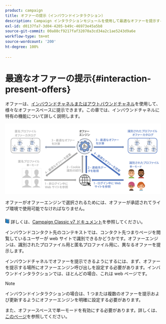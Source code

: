 ```yaml
---
product: campaign
title: オファーの提示（インバウンドインタラクション）
description: Campaign インタラクションモジュールを使用して最適なオファーを提示する方法を説明します
exl-id: d0137fa7-3d04-4205-b49c-46973e45a5b8
source-git-commit: 00a88cf9217faf32070a3cd34a2c1ae5243d9a6e
workflow-type: tm+mt
source-wordcount: '200'
ht-degree: 100%

---
```


# 最適なオファーの提示{#interaction-present-offers}

オファーは、[インバウンドチャネルまたはアウトバウンドチャネル](interaction-architecture.md#interaction-types)を使用して、様々なオファースペースに提示できます。この章では、インバウンドチャネルに特有の機能について詳しく説明します。

![](assets/inbound-interactions.png)

オファーがオファーエンジンで選択されるためには、オファーが承認されてライブ環境で使用可能でなければなりません。

![](../assets/do-not-localize/book.png) 詳しくは、[Campaign Classic v7 ドキュメント](https://experienceleague.adobe.com/docs/campaign-classic/using/managing-offers/managing-an-offer-catalog/approving-and-activating-an-offer.html?lang=ja#approving-offer-content)を参照してください。

インバウンドコンタクト先のコンテキストでは、コンタクト先つまりページを閲覧しているユーザーが web サイトで識別できるかどうかです。オファーエンジンは、識別されたプロファイル用と匿名プロファイル用に、異なるオファーを提示します。

インバウンドチャネルでオファーを提示できるようにするには、まず、オファーを提示する場所にオファーエンジン呼び出しを設定する必要があります。インバウンドインタラクションでは、ほとんどの場合、これは web ページです。

>[!NOTE]
>
>インバウンドインタラクションの場合は、1 つまたは複数のオファーを提示および更新するようにオファーエンジンを明確に設定する必要があります。
>
>また、オファースペースで単一モードを有効にする必要があります。詳しくは、[このページ](interaction-offer-spaces.md)を参照してください。
